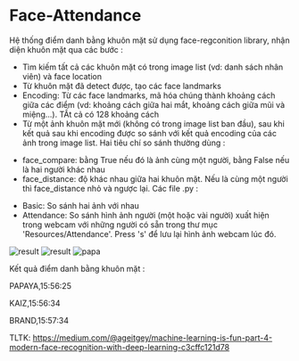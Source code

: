 # Face-Attendance
Hệ thống điểm danh bằng khuôn mặt sử dụng face-regconition library, nhận diện khuôn mặt qua các bước :
- Tìm kiếm tất cả các khuôn mặt có trong image list (vd: danh sách nhân viên) và face location
- Từ khuôn mặt đã detect được, tạo các face landmarks
- Encoding: Từ các face landmarks, mã hóa chúng thành khoảng cách giữa các điểm (vd: khoảng cách giữa hai mắt, khoảng cách giữa mũi và miệng...). TẤt cả có 128 khoảng cách
- Từ một ảnh khuôn mặt mới (không có trong image list ban đầu), sau khi kết quả sau khi encoding được so sánh với kết quả encoding của các ảnh trong image list. Hai tiêu chí so sánh thường dùng :
+ face_compare: bằng True nếu đó là ảnh cùng một người, bằng False nếu là hai người khác nhau
+ face_distance: độ khác nhau giữa hai khuôn mặt. Nếu là cùng một người thì face_distance nhỏ và ngược lại.
Các file .py : 
- Basic: So sánh hai ảnh với nhau
- Attendance: So sánh hình ảnh người (một hoặc vài người) xuất hiện trong webcam với những người có sẵn trong thư mục 'Resources/Attendance'. Press 's' để lưu lại hình ảnh webcam lúc đó.

![result](https://user-images.githubusercontent.com/49630112/90501580-c70b0480-e176-11ea-872b-c46138ce6633.jpg)
![result](https://user-images.githubusercontent.com/49630112/90501900-3f71c580-e177-11ea-95fe-097394a879d6.jpg)
![papa](https://user-images.githubusercontent.com/49630112/90502412-f9693180-e177-11ea-8c1e-a13aaddcfde9.jpg)

Kết quả điểm danh bằng khuôn mặt :

PAPAYA,15:56:25

KAIZ,15:56:34

BRAND,15:57:34

TLTK:
https://medium.com/@ageitgey/machine-learning-is-fun-part-4-modern-face-recognition-with-deep-learning-c3cffc121d78
